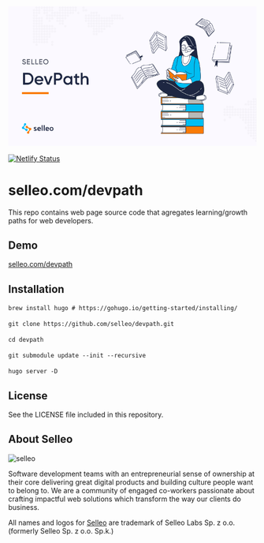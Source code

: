 <p align="center">
  <img src="https://github.com/Selleo/devpath/raw/master/content/devpath.png" alt="DevPath Framework">
</p>

[![Netlify Status](https://api.netlify.com/api/v1/badges/078b6eb3-93da-450e-aabb-819100f1c056/deploy-status)](https://app.netlify.com/sites/selleo-devpath/deploys)

# selleo.com/devpath

This repo contains web page source code that agregates learning/growth paths for web developers.

## Demo

[selleo.com/devpath](https://selleo.com/devpath)

## Installation

```
brew install hugo # https://gohugo.io/getting-started/installing/

git clone https://github.com/selleo/devpath.git

cd devpath

git submodule update --init --recursive

hugo server -D
```

## License

See the LICENSE file included in this repository.

## About Selleo

![selleo](https://raw.githubusercontent.com/Selleo/selleo-resources/master/public/github_footer.png)

Software development teams with an entrepreneurial sense of ownership at their core delivering great digital products and building culture people want to belong to. We are a community of engaged co-workers passionate about crafting impactful web solutions which transform the way our clients do business.

All names and logos for [Selleo](https://selleo.com/about) are trademark of Selleo Labs Sp. z o.o. (formerly Selleo Sp. z o.o. Sp.k.)
